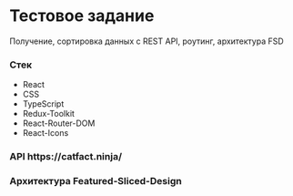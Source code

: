 <h1>Тестовое задание</h1>
<p>Получение, сортировка данных с REST API, роутинг, архитектура FSD</p>
<h3>Стек</h3>
<ul>
  <li>React</li>
  <li>CSS</li>
  <li>TypeScript</li>
  <li>Redux-Toolkit</li>
  <li>React-Router-DOM</li>
  <li>React-Icons</li>
</ul>
<h3>API https://catfact.ninja/</h3>
<h3>Архитектура Featured-Sliced-Design</h3>
